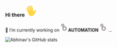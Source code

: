 <!-- ### Hi there 👋

**abhinavminhas/abhinavminhas** is a ✨ _special_ ✨ repository because its `README.md` (this file) appears on your GitHub profile.

Here are some ideas to get you started:

- 🔭 I’m currently working on ...
- 🌱 I’m currently learning ...
- 👯 I’m looking to collaborate on ...
- 🤔 I’m looking for help with ...
- 💬 Ask me about ...
- 📫 How to reach me: ...
- 😄 Pronouns: ...
- ⚡ Fun fact: ...


![Abhinav's GitHub stats](https://github-readme-stats.vercel.app/api?username=abhinavminhas&theme=great-gatsby&show_icons=true&hide=contribs)

-->
### Hi there <img src="images\image1.gif" width="40px"></img>
🔭 I’m currently working on<img src="images\image2.gif" width="28px"></img>**AUTOMATION**<img src="images\image2.gif" width="28px"></img> ...

![Abhinav's GitHub stats](https://github-readme-stats.vercel.app/api?username=abhinavminhas&theme=great-gatsby&show_icons=true&hide=contribs)
